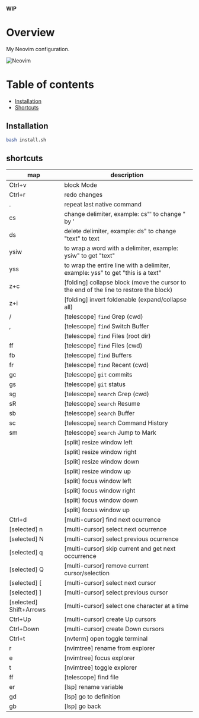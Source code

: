 **WIP**

# Overview

My Neovim configuration.

![Neovim](documentation/media/neovim.gif)

# Table of contents

- [Installation](#installation)
- [Shortcuts](#shortcuts)

## Installation

```bash
bash install.sh
```

## shortcuts

| map                     | description                                                                            |
|-------------------------|----------------------------------------------------------------------------------------|
| Ctrl+v                  | block Mode                                                                             |
| Ctrl+r                  | redo changes                                                                           |
| .                       | repeat last native command                                                             |
| cs<char><new-char>      | change delimiter, example: cs"' to change " by '                                       |
| ds<char>                | delete delimiter, example: ds" to change "text" to text                                |
| ysiw<char>              | to wrap a word with a delimiter, example: ysiw" to get "text"                          |
| yss<char>               | to wrap the entire line with a delimiter, example: yss" to get "this is a text"        |
| z+c                     | [folding] collapse block (move the cursor to the end of the line to restore the block) |
| z+i                     | [folding] invert foldenable (expand/collapse all)                                      |
| <leader>/               | [telescope] `find` Grep (cwd)                                                          |
| <leader>,               | [telescope] `find` Switch Buffer                                                       |
| <leader><space>         | [telescope] `find` Files (root dir)                                                    |
| <leader>ff              | [telescope] `find` Files (cwd)                                                         |
| <leader>fb              | [telescope] `find` Buffers                                                             |
| <leader>fr              | [telescope] `find` Recent (cwd)                                                        |
| <leader>gc              | [telescope] `git` commits                                                              |
| <leader>gs              | [telescope] `git` status                                                               |
| <leader>sg              | [telescope] `search` Grep (cwd)                                                        |
| <leader>sR              | [telescope] `search` Resume                                                            |
| <leader>sb              | [telescope] `search` Buffer                                                            |
| <leader>sc              | [telescope] `search` Command History                                                   |
| <leader>sm              | [telescope] `search` Jump to Mark                                                      |
| <C-A-S-Left>            | [split] resize window left                                                             |
| <C-A-S-Right>           | [split] resize window right                                                            |
| <C-A-S-Down>            | [split] resize window down                                                             |
| <C-A-S-Up>              | [split] resize window up                                                               |
| <C-S-Left>              | [split] focus window left                                                              |
| <C-S-Right>             | [split] focus window right                                                             |
| <C-S-Down>              | [split] focus window down                                                              |
| <C-S-Up>                | [split] focus window up                                                                |
| Ctrl+d                  | [multi-cursor] find next ocurrence                                                     |
| [selected] n            | [multi-cursor] select next ocurrence                                                   |
| [selected] N            | [multi-cursor] select previous ocurrence                                               |
| [selected] q            | [multi-cursor] skip current and get next occurrence                                    |
| [selected] Q            | [multi-cursor] remove current cursor/selection                                         |
| [selected] [            | [multi-cursor] select next cursor                                                      |
| [selected] ]            | [multi-cursor] select previous cursor                                                  |
| [selected] Shift+Arrows | [multi-cursor] select one character at a time                                          |
| Ctrl+Up                 | [multi-cursor] create Up cursors                                                       |
| Ctrl+Down               | [multi-cursor] create Down cursors                                                     |
| Ctrl+t                  | [nvterm] open toggle terminal                                                          |
| r                       | [nvimtree] rename from explorer                                                        |
| <leader>e               | [nvimtree] focus explorer                                                              |
| <leader>t               | [nvimtree] toggle explorer                                                             |
| <leader>ff              | [telescope] find file                                                                  |
| <leader>er              | [lsp] rename variable                                                                  |
| <leader>gd              | [lsp] go to definition                                                                 |
| <leader>gb              | [lsp] go back                                                                          |
